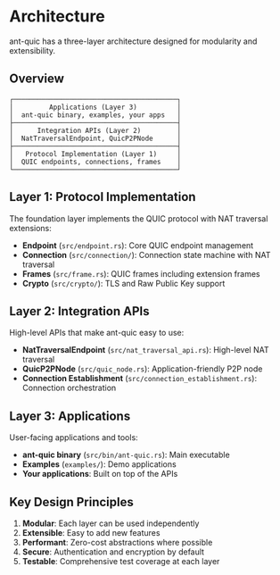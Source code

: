 # Architecture

ant-quic has a three-layer architecture designed for modularity and extensibility.

## Overview

```
┌─────────────────────────────────────────┐
│         Applications (Layer 3)          │
│  ant-quic binary, examples, your apps   │
├─────────────────────────────────────────┤
│      Integration APIs (Layer 2)         │
│  NatTraversalEndpoint, QuicP2PNode      │
├─────────────────────────────────────────┤
│   Protocol Implementation (Layer 1)     │
│  QUIC endpoints, connections, frames    │
└─────────────────────────────────────────┘
```

## Layer 1: Protocol Implementation

The foundation layer implements the QUIC protocol with NAT traversal extensions:

- **Endpoint** (`src/endpoint.rs`): Core QUIC endpoint management
- **Connection** (`src/connection/`): Connection state machine with NAT traversal
- **Frames** (`src/frame.rs`): QUIC frames including extension frames
- **Crypto** (`src/crypto/`): TLS and Raw Public Key support

## Layer 2: Integration APIs

High-level APIs that make ant-quic easy to use:

- **NatTraversalEndpoint** (`src/nat_traversal_api.rs`): High-level NAT traversal
- **QuicP2PNode** (`src/quic_node.rs`): Application-friendly P2P node
- **Connection Establishment** (`src/connection_establishment.rs`): Connection orchestration

## Layer 3: Applications

User-facing applications and tools:

- **ant-quic binary** (`src/bin/ant-quic.rs`): Main executable
- **Examples** (`examples/`): Demo applications
- **Your applications**: Built on top of the APIs

## Key Design Principles

1. **Modular**: Each layer can be used independently
2. **Extensible**: Easy to add new features
3. **Performant**: Zero-cost abstractions where possible
4. **Secure**: Authentication and encryption by default
5. **Testable**: Comprehensive test coverage at each layer